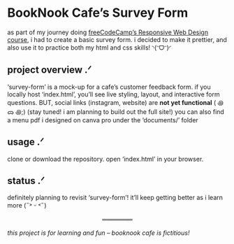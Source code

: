 # BookNook Cafe’s Survey Form

as part of my journey doing [freeCodeCamp’s Responsive Web Design course](https://www.freecodecamp.org/learn/2022/responsive-web-design/), i had to create a basic survey form. i decided to make it prettier, and also use it to practice both my html and css skills! ◝(ᵔᗜᵔ)◜

## project overview .ᐟ
‘survey-form’ is a mock-up for a cafe’s customer feedback form.
if you locally host ‘index.html’, you’ll see live styling, layout, and interactive form questions.
BUT, social links (instagram, website) are **not yet functional** ( ꩜ ᯅ ꩜;)⁭ ⁭(stay tuned! i am planning to build out the full site!)
you can also find a menu pdf i designed on canva pro under the ‘documents/’ folder 

## usage .ᐟ
clone or download the repository.
open ‘index.html’ in your browser.

## status .ᐟ
definitely planning to revisit ‘survey-form’! it’ll keep getting better as i learn more (˶˃ ᵕ ˂˶)

<div align="center">═══════</div>

*this project is for learning and fun – booknook cafe is fictitious!*
